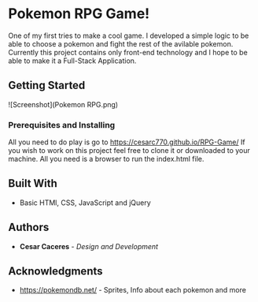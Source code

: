 # Pokemon RPG Game!

One of my first tries to make a cool game. I developed a simple logic to be able to choose a pokemon and fight the rest of the avilable pokemon. Currently this project contains only front-end technology and I hope to be able to make it a Full-Stack Application.

## Getting Started

![Screenshot](Pokemon RPG.png)

### Prerequisites and Installing

All you need to do play is go to https://cesarc770.github.io/RPG-Game/
If you wish to work on this project feel free to clone it or downloaded to your machine. All you need is a browser to run the index.html file.


## Built With

* Basic HTMl, CSS, JavaScript and jQuery

## Authors

* **Cesar Caceres** - *Design and Development*

## Acknowledgments

* https://pokemondb.net/ - Sprites, Info about each pokemon and more
